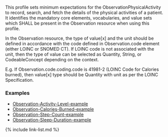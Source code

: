 This profile sets minimum expectations for the ObservationPhysicalActivity to record, search, and fetch the details of the physical activities of a patient. It identifies the mandatory core elements, vocabularies, and value sets which SHALL be present in the Observation resource when using this profile.

In the Observation resource, the type of value\[x\] and the unit should be defined in accordance with the code defined in Observation.code element (either LOINC or SNOMED CT). If LOINC code is not associated with the unit, then the type of value can be selected as Quantity, String, or CodeableConcept depending on the context.

E.g. 
	If Observation.code.coding.code is 41981-2 (LOINC Code for Calories burned),
	then value\[x\] type should be Quantity with unit as per the LOINC Specification.

### Examples

- [Observation-Activity-Level-example](Observation-example-09.html)
- [Observation-Calories-Burned-example](Observation-example-08.html)
- [Observation-Step-Count-example](Observation-example-06.html)
- [Observation-Sleep-Duration-example](Observation-example-07.html)

{% include link-list.md %}
